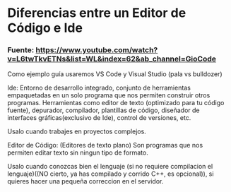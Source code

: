 # Diferencias entre un Editor de Código e Ide

### Fuente: https://www.youtube.com/watch?v=L6twTkvETNs&list=WL&index=62&ab_channel=GioCode

Como ejemplo guía usaremos VS Code y Visual Studio (pala vs bulldozer)

Ide: Entorno de desarrollo integrado, conjunto de herramientas empaquetadas en un solo programa que nos permiten construir otros programas. Herramientas como editor de texto (optimizado para tu código fuente), depurador, compilador, plantillas de código, diseñador de interfaces gráficas(exclusivo de Ide), control de versiones, etc.

Usalo cuando trabajes en proyectos complejos.

Editor de Código: (Editores de texto plano) Son programas que nos permiten editar texto sin ningun tipo de formato.

Usalo cuando conozcas bien el lenguaje (si no requiere compilacion el lenguaje)((NO cierto, ya has compilado y corrido C++, es opcional)), si quieres hacer una pequeña correccion en el servidor.
